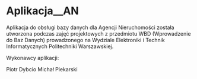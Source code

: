 Aplikacja__AN
=============

Aplikacja do obsługi bazy danych dla Agencji Nieruchomości została utworzona podczas zajęć projektowych z przedmiotu WBD (Wprowadzenie do Baz Danych) prowadzonego na Wydziale Elektroniki i Technik Informatycznych Politechniki Warszawskiej.

Wykonawcy aplikacji:

Piotr Dybcio
Michał Piekarski




                                              
